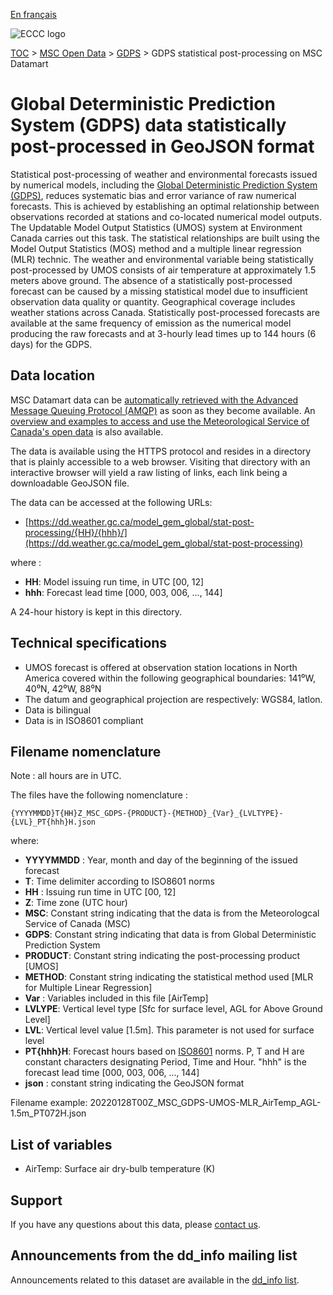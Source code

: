 [En français](readme_gdps-statpostproc-datamart_fr.md)

![ECCC logo](../../img_eccc-logo.png)

[TOC](../../readme_en.md) > [MSC Open Data](../readme_en.md) > [GDPS](readme_gdps_en.md) > GDPS statistical post-processing on MSC Datamart

# Global Deterministic Prediction System (GDPS) data statistically post-processed in GeoJSON format

Statistical post-processing of weather and environmental forecasts issued by numerical models, including the [Global Deterministic Prediction System (GDPS)](readme_gdps_en.md), reduces systematic bias and error variance of raw numerical forecasts. This is achieved by establishing an optimal relationship between observations recorded at stations and co-located numerical model outputs. The Updatable Model Output Statistics (UMOS) system at Environment Canada carries out this task. The statistical relationships are built using the Model Output Statistics (MOS) method and a multiple linear regression (MLR) technic. The weather and environmental variable being statistically post-processed by UMOS consists of air temperature at approximately 1.5 meters above ground. The absence of a statistically post-processed forecast can be caused by a missing statistical model due to insufficient observation data quality or quantity. Geographical coverage includes weather stations across Canada. Statistically post-processed forecasts are available at the same frequency of emission as the numerical model producing the raw forecasts and at 3-hourly lead times up to 144 hours (6 days) for the GDPS.

## Data location 

MSC Datamart data can be [automatically retrieved with the Advanced Message Queuing Protocol (AMQP)](../../msc-datamart/amqp_en.md) as soon as they become available. An [overview and examples to access and use the Meteorological Service of Canada's open data](../../usage/readme_en.md) is also available.

The data is available using the HTTPS protocol and resides in a directory that is plainly accessible to a web browser. Visiting that directory with an interactive browser will yield a raw listing of links, each link being a downloadable GeoJSON file.

The data can be accessed at the following URLs: 

* [https://dd.weather.gc.ca/model_gem_global/stat-post-processing/{HH}/{hhh}/](https://dd.weather.gc.ca/model_gem_global/stat-post-processing)

where :

* __HH__: Model issuing run time, in UTC [00, 12]
* __hhh__: Forecast lead time [000, 003, 006, ..., 144]

A 24-hour history is kept in this directory.

## Technical specifications

* UMOS forecast is offered at observation station locations in North America covered within the following geographical boundaries: 141⁰W, 40⁰N, 42⁰W, 88⁰N
* The datum and geographical projection are respectively: WGS84, latlon.
* Data is bilingual
* Data is in ISO8601 compliant

## Filename nomenclature 

Note : all hours are in UTC.

The files have the following nomenclature :

`{YYYYMMDD}T{HH}Z_MSC_GDPS-{PRODUCT}-{METHOD}_{Var}_{LVLTYPE}-{LVL}_PT{hhh}H.json`

where:

* __YYYYMMDD__ : Year, month and day of the beginning of the issued forecast
* __T__: Time delimiter according to ISO8601 norms
* __HH__ : Issuing run time in UTC [00, 12]
* __Z__: Time zone (UTC hour)
* __MSC__: Constant string indicating that the data is from the Meteorologcal Service of Canada (MSC)
* __GDPS__: Constant string indicating that data is from Global Deterministic Prediction System
* __PRODUCT__: Constant string indicating the post-processing product [UMOS]
* __METHOD__: Constant string indicating the statistical method used [MLR for Multiple Linear Regression]
* __Var__ : Variables included in this file [AirTemp]
* __LVLYPE__: Vertical level type [Sfc for surface level, AGL for Above Ground Level]
* __LVL__: Vertical level value [1.5m]. This parameter is not used for surface level
* __PT{hhh}H__: Forecast hours based on [ISO8601](https://en.wikipedia.org/wiki/ISO_8601) norms. P, T and H are constant characters designating Period, Time and Hour. "hhh" is the forecast lead time [000, 003, 006, ..., 144]
* __json__ : constant string indicating the GeoJSON format

Filename example: 20220128T00Z_MSC_GDPS-UMOS-MLR_AirTemp_AGL-1.5m_PT072H.json

## List of variables

* AirTemp: Surface air dry-bulb temperature (K)

## Support

If you have any questions about this data, please [contact us](https://weather.gc.ca/mainmenu/contact_us_e.html).

## Announcements from the dd_info mailing list 

Announcements related to this dataset are available in the [dd_info list](https://comm.collab.science.gc.ca/mailman3/postorius/lists/dd_info/).



